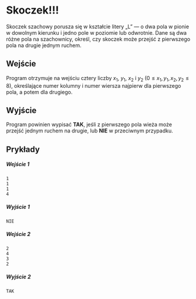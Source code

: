 # Skoczek!!!

Skoczek szachowy porusza się w kształcie litery „L” — o dwa pola w pionie w dowolnym kierunku i jedno pole w poziomie lub odwrotnie. Dane są dwa różne pola na szachownicy, określ, czy skoczek może przejść z pierwszego pola na drugie jednym ruchem.

## Wejście
Program otrzymuje na wejściu cztery liczby $x_1$, $y_1$, $x_2$ i $y_2$ ($0 \le x_1,y_1,x_2,y_2 \le 8$), określające numer kolumny i numer wiersza najpierw dla pierwszego pola, a potem dla drugiego. 

## Wyjście
Program powinien wypisać **TAK**, jeśli z pierwszego pola wieża może przejść jednym ruchem na drugie, lub **NIE** w przeciwnym przypadku.

## Prykłady

##### Wejście 1 
```
1
1
1
4
```

##### Wyjście 1
```
NIE
```

##### Wejście 2 
```
2
4
3
2
```

##### Wyjście 2
```
TAK
```
